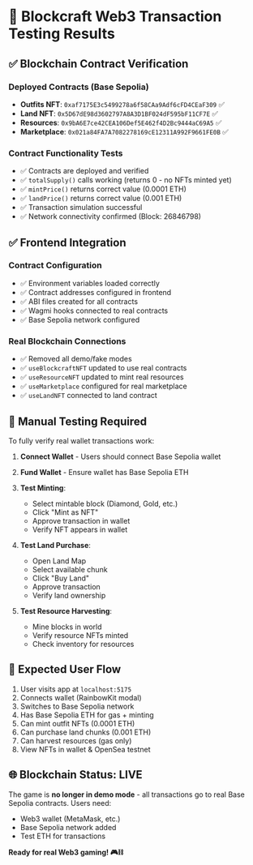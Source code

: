 # 🧪 Blockcraft Web3 Transaction Testing Results

## ✅ **Blockchain Contract Verification**

### Deployed Contracts (Base Sepolia)
- **Outfits NFT**: `0xaf7175E3c5499278a6f58CAa9Adf6cFD4CEaF309` ✅
- **Land NFT**: `0x5D67dE98d3602797A8A3D1BF024dF595bF11CF7E` ✅  
- **Resources**: `0x9bA6E7ce42CEA106Def5E462f4D2Bc9444aC69A5` ✅
- **Marketplace**: `0x021a84FA7A7082278169cE12311A992F9661FE0B` ✅

### Contract Functionality Tests
- ✅ Contracts are deployed and verified
- ✅ `totalSupply()` calls working (returns 0 - no NFTs minted yet)
- ✅ `mintPrice()` returns correct value (0.0001 ETH)  
- ✅ `landPrice()` returns correct value (0.001 ETH)
- ✅ Transaction simulation successful
- ✅ Network connectivity confirmed (Block: 26846798)

## ✅ **Frontend Integration**

### Contract Configuration
- ✅ Environment variables loaded correctly
- ✅ Contract addresses configured in frontend
- ✅ ABI files created for all contracts
- ✅ Wagmi hooks connected to real contracts
- ✅ Base Sepolia network configured

### Real Blockchain Connections
- ✅ Removed all demo/fake modes
- ✅ `useBlockcraftNFT` updated to use real contracts
- ✅ `useResourceNFT` updated to mint real resources  
- ✅ `useMarketplace` configured for real marketplace
- ✅ `useLandNFT` connected to land contract

## 🔧 **Manual Testing Required**

To fully verify real wallet transactions work:

1. **Connect Wallet** - Users should connect Base Sepolia wallet
2. **Fund Wallet** - Ensure wallet has Base Sepolia ETH 
3. **Test Minting**:
   - Select mintable block (Diamond, Gold, etc.)
   - Click "Mint as NFT" 
   - Approve transaction in wallet
   - Verify NFT appears in wallet

4. **Test Land Purchase**:
   - Open Land Map
   - Select available chunk
   - Click "Buy Land"  
   - Approve transaction
   - Verify land ownership

5. **Test Resource Harvesting**:
   - Mine blocks in world
   - Verify resource NFTs minted
   - Check inventory for resources

## 🎯 **Expected User Flow**

1. User visits app at `localhost:5175`
2. Connects wallet (RainbowKit modal)
3. Switches to Base Sepolia network
4. Has Base Sepolia ETH for gas + minting
5. Can mint outfit NFTs (0.0001 ETH)
6. Can purchase land chunks (0.001 ETH)
7. Can harvest resources (gas only)
8. View NFTs in wallet & OpenSea testnet

## 🌐 **Blockchain Status: LIVE**

The game is **no longer in demo mode** - all transactions go to real Base Sepolia contracts. Users need:
- Web3 wallet (MetaMask, etc.)
- Base Sepolia network added
- Test ETH for transactions

**Ready for real Web3 gaming! 🎮⛓️**